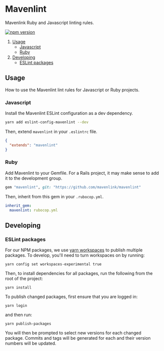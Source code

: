 # Mavenlint

Mavenlink Ruby and Javascript linting rules.

[![npm version](https://img.shields.io/npm/v/eslint-config-mavenlint.svg?style=flat-square)](https://www.npmjs.com/package/eslint-config-mavenlint)

1. [Usage](#usage)
   - [Javascript](#javascript)
   - [Ruby](#ruby)
2. [Developing](#developing)
   - [ESLint packages](#eslint-packages)

## Usage

How to use the Mavenlint lint rules for Javascript or Ruby projects.

### Javascript

Install the Mavenlint ESLint configuration as a dev dependency.

```bash
yarn add eslint-config-mavenlint --dev
```

Then, extend `mavenlint` in your `.eslintrc` file.

```json
{
  "extends": "mavenlint"
}
```

### Ruby

Add Mavenlint to your Gemfile. For a Rails project, it may make sense to add it to the development group.

```rb
gem "mavenlint", git: "https://github.com/mavenlink/mavenlint"
```

Then, inherit from this gem in your `.rubocop.yml`.

```yml
inherit_gem:
  mavenlint: rubocop.yml
```

## Developing

### ESLint packages

For our NPM packages, we use [yarn workspaces](https://yarnpkg.com/blog/2017/08/02/introducing-workspaces/) to publish multiple packages. To develop, you'll need to turn workspaces on by running:

```
yarn config set workspaces-experimental true
```

Then, to install dependencies for all packages, run the following from the root of the project:

```
yarn install
```

To publish changed packages, first ensure that you are logged in:

```
yarn login
```

and then run:

```
yarn publish-packages
```

You will then be prompted to select new versions for each changed package. Commits and tags will be generated for each and their version numbers will be updated.
